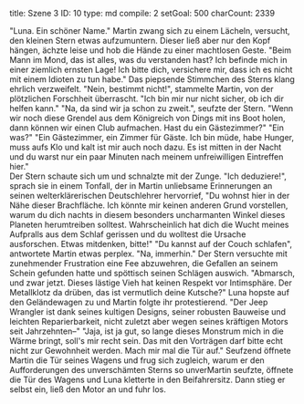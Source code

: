 title:          Szene 3
ID:             10
type:           md
compile:        2
setGoal:        500
charCount:      2339


"Luna. Ein schöner Name." Martin zwang sich zu einem Lächeln, versucht, den kleinen Stern etwas aufzumuntern. Dieser ließ aber nur den Kopf hängen, ächzte leise und hob die Hände zu einer machtlosen Geste.
"Beim Mann im Mond, das ist alles, was du verstanden hast? Ich befinde mich in einer ziemlich ernsten Lage! Ich bitte dich, versichere mir, dass ich es nicht mit einem Idioten zu tun habe." Das piepsende Stimmchen des Sterns klang ehrlich verzweifelt.
"Nein, bestimmt nicht!", stammelte Martin, von der plötzlichen Forschheit überrascht. "Ich bin mir nur nicht sicher, ob ich dir helfen kann."
"Na, da sind wir ja schon zu zweit.", seufzte der Stern. "Wenn wir noch diese Grendel aus dem Königreich von Dings mit ins Boot holen, dann können wir einen Club aufmachen. Hast du ein Gästezimmer?"
"Ein was?"
"Ein Gästezimmer, ein Zimmer für Gäste. Ich bin müde, habe Hunger, muss aufs Klo und kalt ist mir auch noch dazu. Es ist mitten in der Nacht und du warst nur ein paar Minuten nach meinem unfreiwilligen Eintreffen hier."  
Der Stern schaute sich um und schnalzte mit der Zunge.
"Ich deduziere!", sprach sie in einem Tonfall, der in Martin unliebsame Erinnerungen an seinen welterklärerischen Deutschlehrer hervorrief, "Du wohnst hier in der Nähe dieser Brachfläche. Ich könnte mir keinen anderen Grund vorstellen, warum du dich nachts in diesem besonders uncharmanten Winkel dieses Planeten herumtreiben solltest. Wahrscheinlich hat dich die Wucht meines Aufpralls aus dem Schlaf gerissen und du wolltest die Ursache ausforschen. Etwas mitdenken, bitte!"
"Du kannst auf der Couch schlafen", antwortete Martin etwas perplex.
"Na, immerhin."
Der Stern versuchte mit zunehmender Frustration eine Fee abzuwehren, die Gefallen an seinem Schein gefunden hatte und spöttisch seinen Schlägen auswich.
"Abmarsch, und zwar jetzt. Dieses lästige Vieh hat keinen Respekt vor Intimsphäre. Der Metallklotz da drüben, das ist vermutlich deine Kutsche?" Luna hopste auf den Geländewagen zu und Martin folgte ihr protestierend.
"Der Jeep Wrangler ist dank seines kultigen Designs, seiner robusten Bauweise und leichten Reparierbarkeit, nicht zuletzt aber wegen seines kräftigen Motors seit Jahrzehnten–"
"Jaja, ist ja gut, so lange dieses Monstrum mich in die Wärme bringt, soll's mir recht sein. Das mit den Vorträgen darf bitte echt nicht zur Gewohnheit werden. Mach mir mal die Tür auf."
Seufzend öffnete Martin die Tür seines Wagens und frug sich zugleich, warum er den Aufforderungen des unverschämten Sterns so unverMartin seufzte, öffnete die Tür des Wagens und Luna kletterte in den Beifahrersitz. Dann stieg er selbst ein, ließ den Motor an und fuhr los.